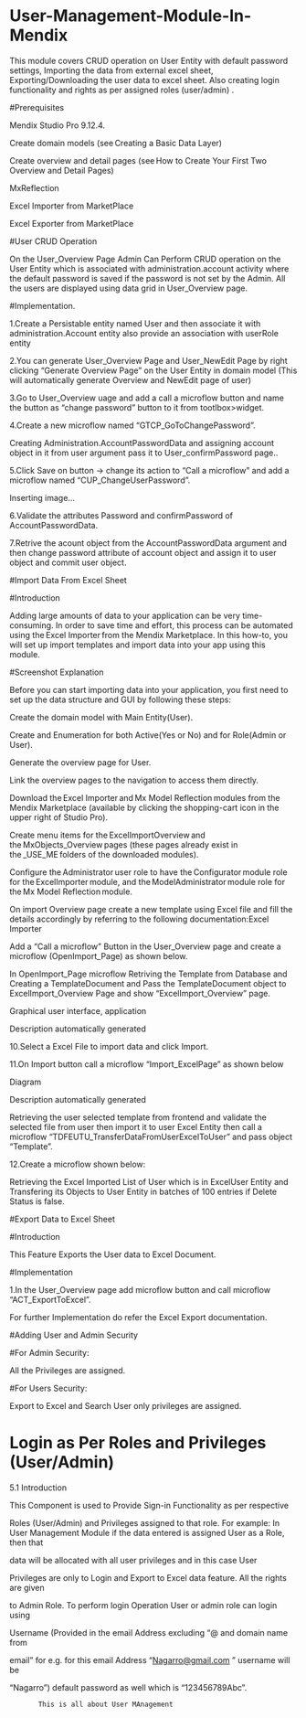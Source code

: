 # User-Management-Module-In-Mendix
This module covers CRUD operation on User Entity with default password settings, Importing the data from external excel sheet, Exporting/Downloading the user data to excel sheet. Also creating login functionality and rights as per assigned roles (user/admin) .

#Prerequisites 

Mendix Studio Pro 9.12.4. 

Create domain models (see Creating a Basic Data Layer) 

Create overview and detail pages (see How to Create Your First Two Overview and Detail Pages) 

 MxReflection 

 Excel Importer from MarketPlace 

Excel Exporter from MarketPlace 

 


#User CRUD Operation 

On the User_Overview Page Admin Can Perform CRUD operation on the User Entity which is associated with administration.account activity where the default password is saved if the password is not set by the Admin. All the users are displayed using data grid in User_Overview page. 

#Implementation. 

1.Create a Persistable entity named User and then associate it with administration.Account entity also provide an association with userRole entity 

 

 


2.You can generate User_Overview Page and User_NewEdit Page by right clicking “Generate Overview Page” on the User Entity in domain model (This will automatically generate Overview and NewEdit page of user) 

 

 

 

3.Go to User_Overview  uage and add a call a microflow button and name the button as “change password” button to it from tootlbox>widget. 

4.Create a new microflow named “GTCP_GoToChangePassword”. 

 

 

 

 

Creating Administration.AccountPasswordData and assigning account object in it from user argument pass it to User_confirmPassword page.. 

 

5.Click Save on button -> change its action to “Call a microflow” and add a microflow named “CUP_ChangeUserPassword”. 

 

Inserting image... 

 

6.Validate the attributes Password and confirmPassword of AccountPasswordData. 

7.Retrive the acount object from the AccountPasswordData argument and then change password attribute of account object and assign it to user object and commit user object. 

 

#Import Data From Excel Sheet 

 

#Introduction 

Adding large amounts of data to your application can be very time-consuming. In order to save time and effort, this process can be automated using the Excel Importer from the Mendix Marketplace. In this how-to, you will set up import templates and import data into your app using this module. 

 

#Screenshot Explanation 

 

Before you can start importing data into your application, you first need to set up the data structure and GUI by following these steps: 

 

Create the domain model with Main Entity(User). 

 

Create and Enumeration for both Active(Yes or No) and for Role(Admin or User). 

Generate the overview page for User. 

Link the overview pages to the navigation to access them directly. 

Download the Excel Importer and Mx Model Reflection modules from the Mendix Marketplace (available by clicking the shopping-cart icon in the upper right of Studio Pro). 

Create menu items for the ExcelImportOverview and the MxObjects_Overview pages (these pages already exist in the _USE_ME folders of the downloaded modules). 

Configure the Administrator user role to have the Configurator module role for the ExcelImporter module, and the ModelAdministrator module role for the Mx Model Reflection module. 

On import Overview page create a new template using Excel file and fill the details accordingly by referring to the following documentation:Excel Importer 

Add a “Call a microflow” Button in the User_Overview page and create a microflow (OpenImport_Page) as shown below. 

 

In OpenImport_Page microflow Retriving the Template from Database and Creating a TemplateDocument and Pass the TemplateDocument object to ExcelImport_Overview Page and show “ExcelImport_Overview” page. 

 

Graphical user interface, application

Description automatically generated 

10.Select a Excel File to import data and click Import. 

11.On Import button call a microflow “Import_ExcelPage” as shown below 

Diagram

Description automatically generated 

Retrieving the user selected template from frontend and validate the selected file from user then import it to user Excel Entity then call a microflow “TDFEUTU_TransferDataFromUserExcelToUser” and pass object “Template”. 

12.Create a microflow shown below: 

 

Retrieving the Excel Imported List of User which is in ExcelUser Entity and Transfering its Objects to User Entity in batches of 100 entries if Delete Status is false. 

 

#Export Data to Excel Sheet 

#Introduction 

This Feature Exports the User data to Excel Document. 

 

 #Implementation 

1.In the User_Overview page add microflow button and call microflow “ACT_ExportToExcel”. 

For further Implementation do refer the Excel Export documentation. 

 

#Adding User and Admin Security 

 

#For Admin Security: 

All the Privileges are assigned. 

 

#For Users Security: 

Export to Excel and Search User only privileges are assigned. 

 

 

 

 

 # Login as Per Roles and Privileges (User/Admin) 

5.1 Introduction 

This Component is used to Provide Sign-in Functionality as per respective 		 

Roles (User/Admin) and Privileges assigned to that role. For example: In User 		Management Module if the data entered is assigned User as a Role, then that 

data will be allocated with all user privileges and in this case User 

Privileges are only to Login and Export to Excel data feature. All the rights are given  

to Admin Role. To perform login Operation User or admin role can login using 

Username (Provided in the email Address excluding “@ and domain name from 

email” for e.g. for this email Address “Nagarro@gmail.com ” username will be 

“Nagarro”) default password as well which is “123456789Abc”. 

 
           This is all about User MAnagement
 

 

 
